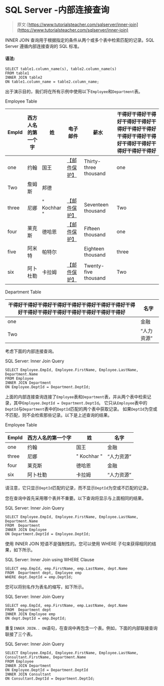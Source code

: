 # SQL Server -内部连接查询

> 原文:[https://www.tutorialsteacher.com/sqlserver/inner-join](https://www.tutorialsteacher.com/sqlserver/inner-join)

INNER JOIN 查询用于根据指定的条件从两个或多个表中检索匹配的记录。SQL Server 遵循内部连接查询的 SQL 标准。

#### 语法:

```
SELECT table1.column_name(s), table2.column_name(s)
FROM table1
INNER JOIN table2
ON table1.column_name = table2.column_name; 
```

出于演示目的，我们将在所有示例中使用以下`Employee`和`Department`表。

Employee Table

| EmpId | 西方人名的第一个字 | 姓 | 电子邮件 | 薪水 | 干得好干得好干得好干得好干得好干得好干得好干得好干得好干得好干得好干得好干得好干得好干得好干得好 |
| --- | --- | --- | --- | --- | --- |
| one | 约翰 | 国王 | [【邮件保护】](/cdn-cgi/l/email-protection) | Thirty-three thousand | one |
| Two | 詹姆斯 | 邦德 |  |  |  |
| three | 尼娜 | " Kochhar " | [【邮件保护】](/cdn-cgi/l/email-protection) | Seventeen thousand | Two |
| four | 莱克斯 | 德哈恩 | [【邮件保护】](/cdn-cgi/l/email-protection) | Fifteen thousand | one |
| five | 阿米特 | 帕特尔 |  | Eighteen thousand | three |
| six | 阿卜杜勒 | 卡拉姆 | [【邮件保护】](/cdn-cgi/l/email-protection) | Twenty-five thousand | Two |

Department Table

| 干得好干得好干得好干得好干得好干得好干得好干得好干得好干得好干得好干得好干得好干得好干得好干得好 | 名字 |
| --- | --- |
| one | 金融 |
| Two | “人力资源” |

考虑下面的内部连接查询。

SQL Server: Inner Join Query 

```
SELECT Employee.EmpId, Employee.FirstName, Employee.LastName, Department.Name 
FROM Employee 
INNER JOIN Department
ON Employee.DeptId = Department.DeptId; 
```

上面的内部连接查询连接了`Employee`表和`Department`表，并从两个表中检索记录，其中`Employee.DeptId = Department.DeptId`。 它只从`Employee`表中的`DeptId`与`Department`表中的`DeptId`匹配的两个表中获取记录。 如果`DeptId`为空或不匹配，则不会检索那些记录。以下是上述查询的结果。

Employee Table

| EmpId | 西方人名的第一个字 | 姓 | 名字 |
| --- | --- | --- | --- |
| one | 约翰 | 国王 | 金融 |
| three | 尼娜 | " Kochhar " | “人力资源” |
| four | 莱克斯 | 德哈恩 | 金融 |
| six | 阿卜杜勒 | 卡拉姆 | “人力资源” |

请注意，它只显示`DeptId`匹配的记录，而不显示`DeptId`为空或不匹配的记录。

您在查询中首先采用哪个表并不重要。以下查询将显示与上面相同的结果。

SQL Server: Inner Join Query 

```
SELECT Employee.EmpId, Employee.FirstName, Employee.LastName, Department.Name 
FROM  Department
INNER JOIN Employee
ON Department.DeptId = Employee.DeptId; 
```

使用 INNER JOIN 短语不是强制性的。您可以使用 WHERE 子句来获得相同的结果，如下所示。

SQL Server: Inner Join using WHERE Clause 

```
SELECT emp.EmpId, emp.FirstName, emp.LastName, dept.Name 
FROM  Department dept, Employee emp
WHERE dept.DeptId = emp.DeptId; 
```

您可以将别名作为表名的缩写，如下所示。

SQL Server: Inner Join Query 

```
SELECT emp.EmpId, emp.FirstName, emp.LastName, dept.Name 
FROM  Department dept
INNER JOIN Employee emp
ON dept.DeptId = emp.DeptId; 
```

重复`INNER JOIN.. ON`语句，在查询中再包含一个表。例如，下面的内部联接查询联接了三个表。

SQL Server: Inner Join Query 

```
SELECT Employee.EmpId, Employee.FirstName, Employee.LastName, Consultant.FirstName, Department.Name 
FROM Employee 
INNER JOIN Department
ON Employee.DeptId = Department.DeptId
INNER JOIN Consultant
ON Consultant.DeptId = Department.DeptId; 
```

